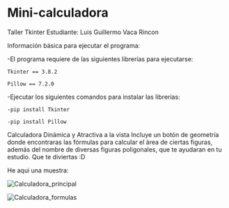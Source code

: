 # Mini-calculadora
Taller Tkinter
Estudiante:  Luis Guillermo Vaca Rincon 

Información básica para ejecutar el programa: 

 -El programa requiere de las siguientes librerías para ejecutarse:
 
    Tkinter == 3.8.2
    
    Pillow == 7.2.0
    
  -Ejecutar los siguientes comandos para instalar las librerías:
  
    -pip install Tkinter
    
    -pip install Pillow
    
 
Calculadora Dinámica y Atractiva a la vista
Incluye un botón de geometría donde encontraras las fórmulas para calcular el área de ciertas figuras, además del nombre de diversas figuras poligonales, que te ayudaran en tu estudio. 
Que te diviertas :D
 
He aqui una muestra: 

![Calculadora_principal](https://user-images.githubusercontent.com/73821820/99105058-d9e37880-25af-11eb-966e-88b5d707ce62.png)

![Calculadora_formulas](https://user-images.githubusercontent.com/73821820/99104322-e1eee880-25ae-11eb-9597-be98c60ed3ac.png)
